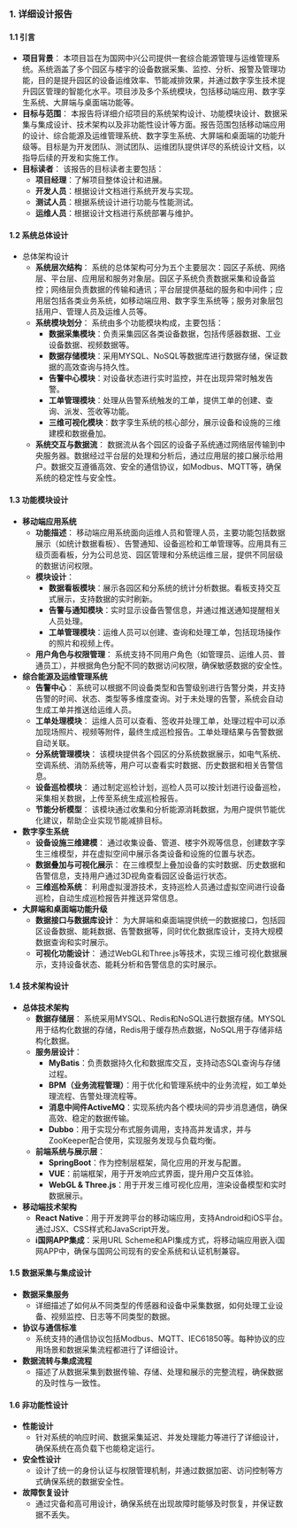 ### 1. 详细设计报告

#### 1.1 引言

- **项目背景**：
  本项目旨在为国网中兴公司提供一套综合能源管理与运维管理系统。系统涵盖了多个园区与楼宇的设备数据采集、监控、分析、报警及管理功能，目的是提升园区的设备运维效率、节能减排效果，并通过数字孪生技术提升园区管理的智能化水平。项目涉及多个系统模块，包括移动端应用、数字孪生系统、大屏端与桌面端功能等。
- **目标与范围**：
  本报告将详细介绍项目的系统架构设计、功能模块设计、数据采集与集成设计、技术架构以及非功能性设计等方面。报告范围包括移动端应用的设计、综合能源及运维管理系统、数字孪生系统、大屏端和桌面端的功能升级等。目标是为开发团队、测试团队、运维团队提供详尽的系统设计文档，以指导后续的开发和实施工作。
- **目标读者**：
  该报告的目标读者主要包括：
  - **项目经理**：了解项目整体设计和进展。
  - **开发人员**：根据设计文档进行系统开发与实现。
  - **测试人员**：根据系统设计进行功能与性能测试。
  - **运维人员**：根据设计文档进行系统部署与维护。

#### 1.2 系统总体设计

- 总体架构设计
  - **系统层次结构**：
    系统的总体架构可分为五个主要层次：园区子系统、网络层、平台层、应用层和服务对象层。园区子系统负责数据采集和设备监控；网络层负责数据的传输和通讯；平台层提供基础的服务和中间件；应用层包括各类业务系统，如移动端应用、数字孪生系统等；服务对象层包括用户、管理人员及运维人员等。
  - **系统模块划分**：
    系统由多个功能模块构成，主要包括：
    - **数据采集模块**：负责采集园区各类设备数据，包括传感器数据、工业设备数据、视频数据等。
    - **数据存储模块**：采用MYSQL、NoSQL等数据库进行数据存储，保证数据的高效查询与持久性。
    - **告警中心模块**：对设备状态进行实时监控，并在出现异常时触发告警。
    - **工单管理模块**：处理从告警系统触发的工单，提供工单的创建、查询、派发、签收等功能。
    - **三维可视化模块**：数字孪生系统的核心部分，展示设备和设施的三维建模和数据叠加。
  - **系统交互与数据流**：
    数据流从各个园区的设备子系统通过网络层传输到中央服务器。数据经过平台层的处理和分析后，通过应用层的接口展示给用户。数据交互遵循高效、安全的通信协议，如Modbus、MQTT等，确保系统的稳定性与安全性。

#### 1.3 功能模块设计

- **移动端应用系统**
  - **功能描述**：
    移动端应用系统面向运维人员和管理人员，主要功能包括数据展示（如统计数据看板）、告警通知、设备巡检和工单管理等。应用具有三级页面看板，分为公司总览、园区管理和分系统运维三层，提供不同层级的数据访问权限。
  - **模块设计**：
    - **数据看板模块**：展示各园区和分系统的统计分析数据。看板支持交互式展示，支持数据的实时刷新。
    - **告警与通知模块**：实时显示设备告警信息，并通过推送通知提醒相关人员处理。
    - **工单管理模块**：运维人员可以创建、查询和处理工单，包括现场操作的照片和视频上传。
  - **用户角色与权限管理**：
    系统支持不同用户角色（如管理员、运维人员、普通员工），并根据角色分配不同的数据访问权限，确保敏感数据的安全性。
- **综合能源及运维管理系统**
  - **告警中心**：
    系统可以根据不同设备类型和告警级别进行告警分类，并支持告警的时间、状态、类型等多维度查询。对于未处理的告警，系统会自动生成工单并推送给运维人员。
  - **工单处理模块**：
    运维人员可以查看、签收并处理工单，处理过程中可以添加现场照片、视频等附件，最终生成巡检报告。工单处理结果与告警数据自动关联。
  - **分系统管理模块**：
    该模块提供各个园区的分系统数据展示，如电气系统、空调系统、消防系统等，用户可以查看实时数据、历史数据和相关告警信息。
  - **设备巡检模块**：
    通过制定巡检计划，巡检人员可以按计划进行设备巡检，采集相关数据，上传至系统生成巡检报告。
  - **节能分析模型**：
    该模块通过收集和分析能源消耗数据，为用户提供节能优化建议，帮助企业实现节能减排目标。
- **数字孪生系统**
  - **设备设施三维建模**：
    通过收集设备、管道、楼宇外观等信息，创建数字孪生三维模型，并在虚拟空间中展示各类设备和设施的位置与状态。
  - **数据叠加与可视化展示**：
    在三维模型上叠加设备的实时数据、历史数据和告警信息，支持用户通过3D视角查看园区设备运行状态。
  - **三维巡检系统**：
    利用虚拟漫游技术，支持巡检人员通过虚拟空间进行设备巡检，自动生成巡检报告并推送异常信息。
- **大屏端和桌面端功能升级**
  - **数据接口与数据库设计**：
    为大屏端和桌面端提供统一的数据接口，包括园区设备数据、能耗数据、告警数据等，同时优化数据库设计，支持大规模数据查询和实时展示。
  - **可视化功能设计**：
    通过WebGL和Three.js等技术，实现三维可视化数据展示，支持设备状态、能耗分析和告警信息的实时展示。

#### 1.4 技术架构设计

- **总体技术架构**
  - **数据存储层**：
    系统采用MYSQL、Redis和NoSQL进行数据存储。MYSQL用于结构化数据的存储，Redis用于缓存热点数据，NoSQL用于存储非结构化数据。
  - **服务层设计**：
    - **MyBatis**：负责数据持久化和数据库交互，支持动态SQL查询与存储过程。
    - **BPM（业务流程管理）**：用于优化和管理系统中的业务流程，如工单处理流程、告警处理流程等。
    - **消息中间件ActiveMQ**：实现系统内各个模块间的异步消息通信，确保高效、稳定的数据传输。
    - **Dubbo**：用于实现分布式服务调用，支持高并发请求，并与ZooKeeper配合使用，实现服务发现与负载均衡。
  - **前端系统与展示层**：
    - **SpringBoot**：作为控制层框架，简化应用的开发与配置。
    - **VUE**：前端框架，用于开发响应式界面，提升用户交互体验。
    - **WebGL & Three.js**：用于开发三维可视化应用，渲染设备模型和实时数据展示。
- **移动端技术架构**
  - **React Native**：用于开发跨平台的移动端应用，支持Android和iOS平台。通过JSX、CSS样式和JavaScript开发。
  - **i国网APP集成**：采用URL Scheme和API集成方式，将移动端应用嵌入i国网APP中，确保与国网公司现有的安全系统和认证机制兼容。

#### 1.5 数据采集与集成设计

- **数据采集服务**
  - 详细描述了如何从不同类型的传感器和设备中采集数据，如何处理工业设备、视频监控、日志等不同类型的数据。
- **协议与通信标准**
  - 系统支持的通信协议包括Modbus、MQTT、IEC61850等。每种协议的应用场景和数据采集流程都进行了详细设计。
- **数据流转与集成流程**
  - 描述了从数据采集到数据传输、存储、处理和展示的完整流程，确保数据的及时性与一致性。

#### 1.6 非功能性设计

- **性能设计**
  - 针对系统的响应时间、数据采集延迟、并发处理能力等进行了详细设计，确保系统在高负载下也能稳定运行。
- **安全性设计**
  - 设计了统一的身份认证与权限管理机制，并通过数据加密、访问控制等方式确保系统的数据安全性。
- **故障恢复设计**
  - 通过灾备和高可用设计，确保系统在出现故障时能够及时恢复，并保证数据不丢失。